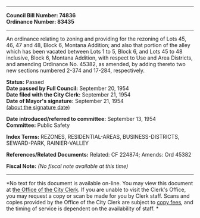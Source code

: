 * * * * *  
  
**Council Bill Number: [](#h0)[](#h2)74836**   
**Ordinance Number: 83435**  
  
* * * * *  
  
An ordinance relating to zoning and providing for the rezoning of Lots 45, 46, 47 and 48, Block 6, Montana Addition; and also that portion of the alley which has been vacated between Lots 1 to 5, Block 6, and Lots 45 to 48 inclusive, Block 6, Montana Addition, with respect to Use and Area Districts, and amending Ordinance No. 45382, as amended, by adding thereto two new sections numbered 2-374 and 17-284, respectively.  
  
**Status:** Passed   
**Date passed by Full Council:** September 20, 1954   
**Date filed with the City Clerk:** September 21, 1954   
**Date of Mayor's signature:** September 21, 1954   
[(about the signature date)](/~public/approvaldate.htm)   
  
  
**Date introduced/referred to committee:** September 13, 1954   
**Committee:** Public Safety   
  
**Index Terms:** REZONES, RESIDENTIAL-AREAS, BUSINESS-DISTRICTS, SEWARD-PARK, RAINIER-VALLEY  
  
**References/Related Documents:** Related: CF 224874; Amends: Ord 45382  
  
**Fiscal Note:** *(No fiscal note available at this time)*  
  
* * * * *  
  
*No text for this document is available on-line. You may view this document at [the Office of the City Clerk](http://www.seattle.gov/leg/clerk/contactUs.htm). If you are unable to visit the Clerk's Office, you may request a copy or scan be made for you by Clerk staff. Scans and copies provided by the Office of the City Clerk are subject to [copy fees](http://clerk.seattle.gov/~public/clerkfees.htm), and the timing of service is dependent on the availability of staff. *  
  
  
